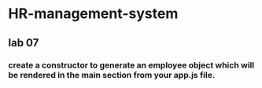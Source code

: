# HR-management-system
## lab 07
 ### create a constructor to generate an employee object which will be rendered in the main section from your app.js file.